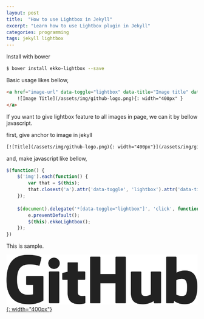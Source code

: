 ```yaml
---
layout: post
title:  "How to use Lightbox in Jekyll"
excerpt: "Learn how to use Lightbox plugin in Jekyll"
categories: programming
tags: jekyll lightbox
---
```


Install with bower

```bash
$ bower install ekko-lightbox --save
```

Basic usage likes bellow,

```html
<a href="image-url" data-toggle="lightbox" data-title="Image title" data-footer="Image footer">
    ![Image Title](/assets/img/github-logo.png){: width="400px" }
</a>
```

If you want to give lightbox feature to all images in page, we can it by bellow javascript.

first, give anchor to image in jekyll

```html
[![Title](/assets/img/github-logo.png){: width="400px"}](/assets/img/github-logo.png)
```

and, make javascript like bellow,

```javascript
$(function() {
    $('img').each(function() {
        var that = $(this);
        that.closest('a').attr('data-toggle', 'lightbox').attr('data-title', that.attr('alt'));
    });

    $(document).delegate('*[data-toggle="lightbox"]', 'click', function(e) {
        e.preventDefault();
        $(this).ekkoLightbox();
    });    
})
```

This is sample.

[![Title](/assets/img/github-logo.png){: width="400px"}](/assets/img/github-logo.png)
